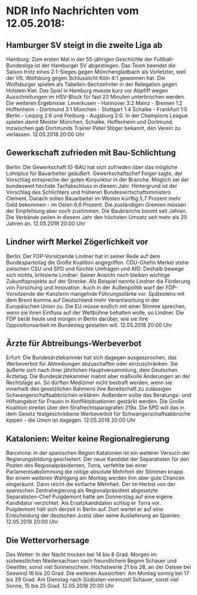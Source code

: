 # NDR Info Nachrichten vom 12.05.2018:


## Hamburger SV steigt in die zweite Liga ab
Hamburg: Zum ersten Mal in der 55-jährigen Geschichte der Fußball-Bundesliga ist der Hamburger SV abgestiegen. Das Team beendet die Saison trotz eines 2:1-Sieges gegen Mönchengladbach als Vorletzter, weil der VfL Wolfsburg gegen Schlusslicht Köln 4:1 gewonnen hat. Die Wolfsburger spielen als Tabellen-Sechzehnter in der Relegation gegen Holstein Kiel. Das Spiel in Hamburg musste kurz vor Abpfiff wegen Ausschreitungen im HSV-Block für fast 20 Minuten unterbrochen werden. Die weiteren Ergebnisse:
Leverkusen - Hannover  3:2
Mainz - Bremen  1:2
Hoffenheim - Dortmund   3:1
München - Stuttgart   1:4
Schalke - Frankfurt  1:0
Berlin - Leipzig 2:6  und
Freiburg - Augsburg 2:0. In der Champions League spielen damit Meister München, Schalke, Hoffenheim und Dortmund. Inzwischen gab Dortmunds Trainer Peter Stöger bekannt, den Verein zu verlassen. 12.05.2018 20:00 Uhr 

## Gewerkschaft zufrieden mit Bau-Schlichtung
Berlin:	Die Gewerkschaft IG-BAU hat sich zufrieden über das mögliche Lohnplus für Bauarbeiter geäußert. Gewerkschaftschef Feiger sagte, der Vorschlag entspreche der guten Konjunktur in der Branche. Möglich sei der bundesweit höchste Tarifabschluss in diesem Jahr. Hintergrund ist der Vorschlag des Schlichters und früheren Bundeswirtschaftsministers Clement. Danach sollen Bauarbeiter im Westen künftig 5,7 Prozent mehr Geld bekommen - im Osten 6,6 Prozent. Die zuständigen Gremien müssen der Empfehlung aber noch zustimmen. Die Baubranche boomt seit Jahren. Die Verbände peilen in diesem Jahr den höchsten Umsatz seit mehr als 20 Jahren an. 12.05.2018 20:00 Uhr 

## Lindner wirft Merkel Zögerlichkeit vor
Berlin: Der FDP-Vorsitzende Lindner hat in seiner Rede auf dem Bundesparteitag die Große Koalition angegriffen. CDU-Chefin Merkel stehe zwischen CSU und SPD und fürchte Umfragen und AfD. Deshalb bewege sich nichts, kritisierte Lindner. Seiner Ansicht nach bleiben wichtige Zukunftsprojekte auf der Strecke. Als Beispiel nannte Lindner die Förderung von Forschung und Innovation. Auch in der Außenpolitik warf der FDP-Vorsitzende der Kanzlerin mangelnde Führungsstärke vor. Spätestens mit dem Brexit komme auf Deutschland mehr Verantwortung in der Europäischen Union zu. Die EU müsse endlich mit einer Stimme sprechen, wenn sie ihren Einfluss auf der Weltbühne behalten wolle, so Lindner. Die FDP berät heute und morgen in Berlin darüber, wie sie ihre Oppositionsarbeit im Bundestag gestalten will. 12.05.2018 20:00 Uhr 

## Ärzte für Abtreibungs-Werbeverbot
Erfurt: Die Bundesärztekammer hat sich dagegen ausgesprochen, das Werbeverbot für Abtreibungen abzuschaffen oder einzuschränken. Sie äußerte sich nach ihrer jährlichen Hauptversammlung, dem Deutschen Ärztetag. Die Bundesärztekammer mahnt aber maßvolle Änderungen an der Rechtslage an. So dürften Mediziner nicht bestraft werden, wenn sie innerhalb des gesetzlichen Rahmens ihre Bereitschaft zu zulässigen Schwangerschaftsabbrüchen erklären. Außerdem sollte das Beratungs- und Hilfsangebot für Frauen in Konfliktsituationen gestärkt werden. Die Große Koalition streitet über den Strafrechtsparagrafen 219a. Die SPD will das in dem Gesetz festgeschriebene Werbeverbot für Schwangerschaftsabbrüche kippen - die Union ist dagegen. 12.05.2018 20:00 Uhr 

## Katalonien: Weiter keine Regionalregierung
Barcelona: In der spanischen Region Katalonien ist ein weiterer Versuch der Regierungsbildung gescheitert. Der neue Kandidat der Separatisten für den Posten des Regionalpräsidenten, Torra, verfehlte bei einer Parlamentsabstimmung die nötige absolute Mehrheit der Stimmen knapp. Bei einem weiteren Wahlgang am Montag werden ihm aber gute Chancen eingeräumt. Dann reicht die einfache Mehrheit. Der im Herbst von der spanischen Zentralregierung als Regionalpräsident abgesetzte Separatisten-Chef Puigdemont hatte am Donnerstag auf eine eigene Kandidatur verzichtet. Als Ersatzkandidaten schlug er Torra vor. Puigdemont hält sich derzeit in Berlin auf. Dort wartet er auf eine Entscheidung der deutschen Justiz über seine Auslieferung an Spanien. 12.05.2018 20:00 Uhr 

## Die Wettervorhersage
Das Wetter: In der Nacht trocken bei 14 bis 8 Grad. Morgen im südwestlichen Niedersachsen nach freundlichem Beginn Schauer und Gewitter, sonst viel Sonnenschein. Höchstwerte 21 bis 28, an der Ostsee bei Seewind 16 bis 20 Grad. Die weiteren Aussichten: Am Montag sonnig bei 17 bis 29 Grad. Am Dienstag nach Südosten vereinzelt Schauer, sonst viel Sonne, 15 bis 25 Grad. 12.05.2018 20:00 Uhr 

